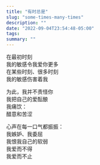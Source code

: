 ```yaml
---
title: "有时总是"
slug: "some-times-many-times"
description: ""
date: "2022-09-04T23:54:48-05:00"
tags: 
summary: ""
---
```

在最初时刻\
我的敏感令我爱你更多\
在某些时刻、很多时刻\
我的敏感伤害着我

为此，我并不责怪你\
我把自己的爱酝酿\
我痛饮：\
醋意和苦涩

心声在每一口气都振振：\
我嫉妒、我委屈\
我恨我自己的软弱\
我爱而不得\
我爱而不止
